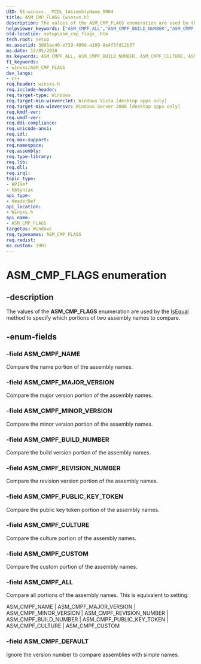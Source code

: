 ```yaml
---
UID: NE:winsxs.__MIDL_IAssemblyName_0004
title: ASM_CMP_FLAGS (winsxs.h)
description: The values of the ASM_CMP_FLAGS enumeration are used by the IsEqual method to specify which portions of two assembly names to compare.
helpviewer_keywords: ["ASM_CMPF_ALL","ASM_CMPF_BUILD_NUMBER","ASM_CMPF_CULTURE","ASM_CMPF_CUSTOM","ASM_CMPF_DEFAULT","ASM_CMPF_MAJOR_VERSION","ASM_CMPF_MINOR_VERSION","ASM_CMPF_NAME","ASM_CMPF_PUBLIC_KEY_TOKEN","ASM_CMPF_REVISION_NUMBER","ASM_CMP_FLAGS","ASM_CMP_FLAGS","ASM_CMP_FLAGS enumeration [Side-by-side Assemblies]","setup.asm_cmp_flags_","winsxs/ASM_CMPF_ALL","winsxs/ASM_CMPF_BUILD_NUMBER","winsxs/ASM_CMPF_CULTURE","winsxs/ASM_CMPF_CUSTOM","winsxs/ASM_CMPF_DEFAULT","winsxs/ASM_CMPF_MAJOR_VERSION","winsxs/ASM_CMPF_MINOR_VERSION","winsxs/ASM_CMPF_NAME","winsxs/ASM_CMPF_PUBLIC_KEY_TOKEN","winsxs/ASM_CMPF_REVISION_NUMBER","winsxs/ASM_CMP_FLAGS"]
old-location: setup\asm_cmp_flags_.htm
tech.root: setup
ms.assetid: 3dd1ac40-e729-409d-a109-8e4f5fd12b37
ms.date: 12/05/2018
ms.keywords: ASM_CMPF_ALL, ASM_CMPF_BUILD_NUMBER, ASM_CMPF_CULTURE, ASM_CMPF_CUSTOM, ASM_CMPF_DEFAULT, ASM_CMPF_MAJOR_VERSION, ASM_CMPF_MINOR_VERSION, ASM_CMPF_NAME, ASM_CMPF_PUBLIC_KEY_TOKEN, ASM_CMPF_REVISION_NUMBER, ASM_CMP_FLAGS, ASM_CMP_FLAGS , ASM_CMP_FLAGS enumeration [Side-by-side Assemblies], setup.asm_cmp_flags_, winsxs/ASM_CMPF_ALL, winsxs/ASM_CMPF_BUILD_NUMBER, winsxs/ASM_CMPF_CULTURE, winsxs/ASM_CMPF_CUSTOM, winsxs/ASM_CMPF_DEFAULT, winsxs/ASM_CMPF_MAJOR_VERSION, winsxs/ASM_CMPF_MINOR_VERSION, winsxs/ASM_CMPF_NAME, winsxs/ASM_CMPF_PUBLIC_KEY_TOKEN, winsxs/ASM_CMPF_REVISION_NUMBER, winsxs/ASM_CMP_FLAGS
f1_keywords:
- winsxs/ASM_CMP_FLAGS
dev_langs:
- c++
req.header: winsxs.h
req.include-header: 
req.target-type: Windows
req.target-min-winverclnt: Windows Vista [desktop apps only]
req.target-min-winversvr: Windows Server 2008 [desktop apps only]
req.kmdf-ver: 
req.umdf-ver: 
req.ddi-compliance: 
req.unicode-ansi: 
req.idl: 
req.max-support: 
req.namespace: 
req.assembly: 
req.type-library: 
req.lib: 
req.dll: 
req.irql: 
topic_type:
- APIRef
- kbSyntax
api_type:
- HeaderDef
api_location:
- Winsxs.h
api_name:
- ASM_CMP_FLAGS
targetos: Windows
req.typenames: ASM_CMP_FLAGS
req.redist: 
ms.custom: 19H1
---
```


# ASM_CMP_FLAGS enumeration


## -description


The values of the <b>ASM_CMP_FLAGS</b> enumeration are used by the <a href="https://docs.microsoft.com/windows/desktop/api/winsxs/nf-winsxs-iassemblyname-isequal">IsEqual</a> method to specify which portions of two assembly names to compare.


## -enum-fields




### -field ASM_CMPF_NAME

Compare the name portion of the assembly names.


### -field ASM_CMPF_MAJOR_VERSION

Compare the major version portion of the assembly names.


### -field ASM_CMPF_MINOR_VERSION

Compare the minor version portion of the assembly names.


### -field ASM_CMPF_BUILD_NUMBER

Compare the build version portion of the assembly names.


### -field ASM_CMPF_REVISION_NUMBER

Compare the revision version portion of the assembly names.


### -field ASM_CMPF_PUBLIC_KEY_TOKEN

Compare the public key token portion of the assembly names.


### -field ASM_CMPF_CULTURE

Compare the culture portion of the assembly names.


### -field ASM_CMPF_CUSTOM

Compare the custom portion of the assembly names.


### -field ASM_CMPF_ALL

Compare all portions of the assembly names. This is equivalent to setting:

ASM_CMPF_NAME | ASM_CMPF_MAJOR_VERSION | ASM_CMPF_MINOR_VERSION | ASM_CMPF_REVISION_NUMBER | ASM_CMPF_BUILD_NUMBER | ASM_CMPF_PUBLIC_KEY_TOKEN | ASM_CMPF_CULTURE | ASM_CMPF_CUSTOM


### -field ASM_CMPF_DEFAULT

 Ignore the version number to compare assemblies with simple names.

